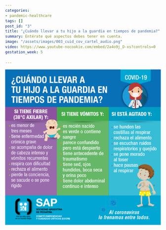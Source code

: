 ```yaml
---
categories:
- pandemic-healthcare
tags: []
post_id: "3"
title: "¿Cuándo llevar a tu hijo a la guardia en tiempos de pandemia?"
summary: Entérate qué aspectos debes tener en cuenta.
image: "/assets/images/003_cuid_cov_cartel_audio.png"
video: https://www.youtube-nocookie.com/embed/2a4o9j_D-xs?controls=0
gestation_week: 5

---
```

![](/assets/images/003_cuid_cov_cartel_audio.png)